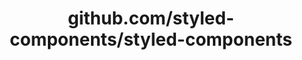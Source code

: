 ---
layout: post
title: github.com/styled-components/styled-components
categories: link
tags: [انگلیسی, گیت‌هاب, برنامه‌نویسی]
---